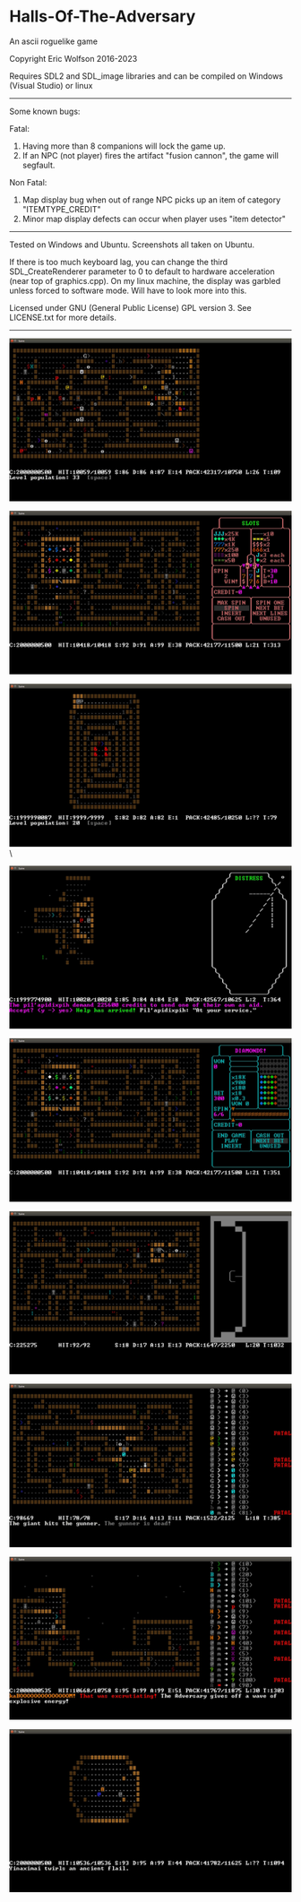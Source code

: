 # Halls-Of-The-Adversary
An ascii roguelike game

Copyright Eric Wolfson 2016-2023

Requires SDL2 and SDL_image libraries and can be compiled on Windows (Visual Studio) or linux

---

Some known bugs:

Fatal:
1) Having more than 8 companions will lock the game up.
2) If an NPC (not player) fires the artifact "fusion cannon", the game will segfault.

Non Fatal:
1) Map display bug when out of range NPC picks up an item of category "ITEMTYPE_CREDIT"
2) Minor map display defects can occur when player uses "item detector"

---

Tested on Windows and Ubuntu. Screenshots all taken on Ubuntu.

If there is too much keyboard lag, you can change the third SDL_CreateRenderer parameter to 0 to default
to hardware acceleration (near top of graphics.cpp). On my linux machine, the display was garbled unless forced to software mode.
Will have to look more into this.

Licensed under GNU (General Public License) GPL version 3. See LICENSE.txt for more details.

---

![Alt text](/screenshots/screenshot1.jpg?raw=true "Screenshot1")

![Alt text](/screenshots/Casino1.jpg?raw=true "Casino1")

![Alt text](/screenshots/SpecialLevelLayout.jpg?raw=true "SpecialLevelLayout")\

![Alt text](/screenshots/SatelliteTransaction.jpg?raw=true "transaction")

![Alt text](/screenshots/MachinesHaveRandomAttributes2.jpg?raw=true "attributes2")

![Alt text](/screenshots/ArmsDealerHideout.jpg?raw=true "Hideout")

![Alt text](/screenshots/NPCAttackingAnotherNPC.jpg?raw=true "npcattack")

![Alt text](/screenshots/FinalBoss.jpg?raw=true "boss3")

![Alt text](/screenshots/SpecialLevel2.jpg?raw=true "boss2")


